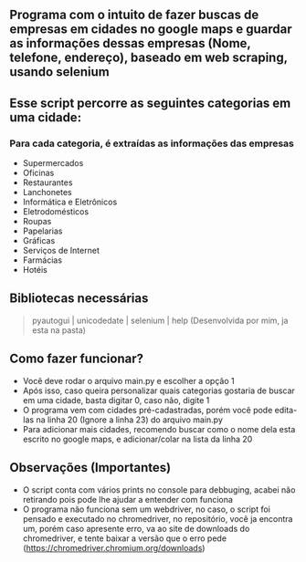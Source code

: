 ## Programa com o intuito de fazer buscas de empresas em cidades no google maps e guardar as informações dessas empresas (Nome, telefone, endereço), baseado em web scraping, usando selenium

## Esse script percorre as seguintes categorias em uma cidade:
### Para cada categoria, é extraídas as informações das empresas

- Supermercados
- Oficinas
- Restaurantes
- Lanchonetes
- Informática e Eletrônicos
- Eletrodomésticos
- Roupas
- Papelarias
- Gráficas
- Serviços de Internet
- Farmácias
- Hotéis

## Bibliotecas necessárias

> pyautogui |
> unicodedate |
> selenium |
> help (Desenvolvida por mim, ja esta na pasta)

## Como fazer funcionar?

- Você deve rodar o arquivo main.py e escolher a opção 1
- Após isso, caso queira personalizar quais categorias gostaria de buscar em uma cidade, basta digitar 0, caso não, digite 1
- O programa vem com cidades pré-cadastradas, porém você pode edita-las na linha 20 (Ignore a linha 23) do arquivo main.py
- Para adicionar mais cidades, recomendo buscar como o nome dela esta escrito no google maps, e adicionar/colar na lista da linha 20

## Observações (Importantes)

- O script conta com vários prints no console para debbuging, acabei não retirando pois pode lhe ajudar a entender com funciona
- O programa não funciona sem um webdriver, no caso, o script foi pensado e executado no chromedriver, no repositório, você ja encontra um, porém caso apresente erro, va ao site de downloads do chromedriver, e tente baixar a versão que o erro pede (https://chromedriver.chromium.org/downloads)
